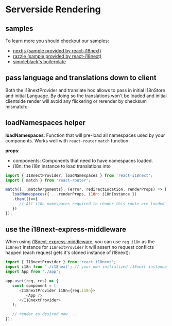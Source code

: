 # Serverside Rendering

## samples

To learn more you should checkout our samples:

* [nextjs \(sample provided by react-i18next\)](https://github.com/i18next/react-i18next/tree/master/example/nextjs)
* [razzle \(sample provided by react-i18next\)](https://github.com/i18next/react-i18next/tree/master/example/razzle-ssr)
* [simpleblack's boilerplate](https://github.com/simpleblack/react-redux-universal-hot-example)

## pass language and translations down to client

Both the i18nextProvider and translate hoc allows to pass in initial I18nStore and initial Language. By doing so the translations won't be loaded and initial clientside render will avoid any flickering or rerender by checksum mismatch:

## loadNamespaces helper

**loadNamespaces**: Function that will pre-load all namespaces used by your components.  Works well with `react-router` `match` function

**props**:

* components: Components that need to have namespaces loaded.
* i18n: the i18n instance to load translations into

```javascript
import { I18nextProvider, loadNamespaces } from 'react-i18next';
import { match } from 'react-router';

match({...matchArguments}, (error, redirectLocation, renderProps) => {
   loadNamespaces({ ...renderProps, i18n: i18nInstance })
   .then(()=>{
      // All i18n namespaces required to render this route are loaded   
   })
});
```

## use the i18next-express-middleware

When using [i18next-express-middleware](https://github.com/i18next/i18next-express-middleware), you can use `req.i18n` as the `i18next` instance for `I18nextProvider` it will assert no request conflicts happen \(each request gets it's cloned instance of i18next\):

```javascript
import { I18nextProvider } from 'react-i18next';
import i18n from './i18next'; // your own initialized i18next instance
import App from './app';

app.use((req, res) => {
   const component = (
      <I18nextProvider i18n={req.i18n}>
         <App />
      </I18nextProvider>
   );

   // render as desired now ...
});
```



